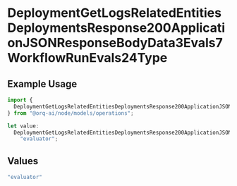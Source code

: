 # DeploymentGetLogsRelatedEntitiesDeploymentsResponse200ApplicationJSONResponseBodyData3Evals7WorkflowRunEvals24Type

## Example Usage

```typescript
import {
  DeploymentGetLogsRelatedEntitiesDeploymentsResponse200ApplicationJSONResponseBodyData3Evals7WorkflowRunEvals24Type,
} from "@orq-ai/node/models/operations";

let value:
  DeploymentGetLogsRelatedEntitiesDeploymentsResponse200ApplicationJSONResponseBodyData3Evals7WorkflowRunEvals24Type =
    "evaluator";
```

## Values

```typescript
"evaluator"
```